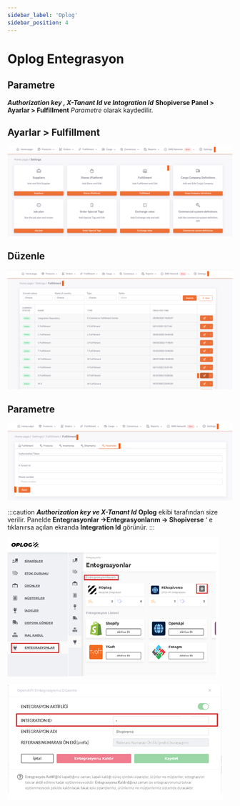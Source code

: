 ```yaml
---
sidebar_label: 'Oplog'
sidebar_position: 4
---
```


# Oplog Entegrasyon

## Parametre

***Authorization  key ,  X-Tanant Id ve Intagration Id*** **Shopiverse Panel > Ayarlar > Fulfillment**  *Parametre* olarak kaydedilir. 

## Ayarlar > Fulfillment

![Oplog](../../dashboard/fullfillment-entegration/img/Oplog.png)

## Düzenle

![OplogEdit](../../dashboard/fullfillment-entegration/img/OplogEdittt.png)

## Parametre

![OplogEditParameter](../../dashboard/fullfillment-entegration/img/OplogEdit.png)

:::caution
***Authorization  key  ve  X-Tanant Id*** **Oplog**  ekibi tarafından size verilir.
Panelde **Entegrasyonlar ->Entegrasyonlarım -> Shopiverse** ‘ e tıklanırsa açılan ekranda **Integration Id** görünür.
:::

![OplogEntegration](../fullfillment-entegration/img/OpplogEntegration.png)

![OplogEntegrationID](../fullfillment-entegration/img/OplogEntegID.png)





 